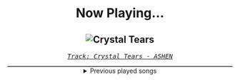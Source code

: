 <div align="center"> 
<h1>Now Playing...</h1>

![Crystal Tears](https://i.scdn.co/image/ab67616d00001e028d117b2e255e3c238ce3ed44)
--
_<samp><a href="https://open.spotify.com/track/0T38Jfme3g0iyVrrE5hYfU">Track: Crystal Tears - ASHEN</a></samp>_

<div style="border: 1px #4B5054 solid"></div>
<details>
  <summary>
    Previous played songs
  </summary>
  <table>
    <thead>
      <tr>
        <th>
          Artist
        </th>
        <th>
          Song
        </th>
        <th>
          Link
        </th>
      </tr>
    </thead>
    <tbody>
      <tr><td>ASHEN</td><td>Crystal Tears</td><td><a href="https://open.spotify.com/track/0T38Jfme3g0iyVrrE5hYfU">https://open.spotify.com/track/0T38Jfme3g0iyVrrE5hYfU</a></td></tr><tr><td>ASHEN</td><td>Sacrifice</td><td><a href="https://open.spotify.com/track/6pJsavLAr71y4aL53PFGJo">https://open.spotify.com/track/6pJsavLAr71y4aL53PFGJo</a></td></tr><tr><td>ASHEN</td><td>Chimera</td><td><a href="https://open.spotify.com/track/4C6gBgv63tU0ItCSRRwTRm">https://open.spotify.com/track/4C6gBgv63tU0ItCSRRwTRm</a></td></tr><tr><td>ASHEN</td><td>Cover Me Red</td><td><a href="https://open.spotify.com/track/5tvgVTp2rk9Uf8Q9eBzUZ8">https://open.spotify.com/track/5tvgVTp2rk9Uf8Q9eBzUZ8</a></td></tr><tr><td>ASHEN</td><td>Desire</td><td><a href="https://open.spotify.com/track/1fD54fZmNS4rGgJYmWOvrv">https://open.spotify.com/track/1fD54fZmNS4rGgJYmWOvrv</a></td></tr><tr><td>ASHEN</td><td>Crystal Tears</td><td><a href="https://open.spotify.com/track/0T38Jfme3g0iyVrrE5hYfU">https://open.spotify.com/track/0T38Jfme3g0iyVrrE5hYfU</a></td></tr><tr><td>ASHEN</td><td>Sacrifice</td><td><a href="https://open.spotify.com/track/6pJsavLAr71y4aL53PFGJo">https://open.spotify.com/track/6pJsavLAr71y4aL53PFGJo</a></td></tr><tr><td>ASHEN</td><td>Chimera</td><td><a href="https://open.spotify.com/track/4C6gBgv63tU0ItCSRRwTRm">https://open.spotify.com/track/4C6gBgv63tU0ItCSRRwTRm</a></td></tr><tr><td>ASHEN</td><td>Cover Me Red</td><td><a href="https://open.spotify.com/track/5tvgVTp2rk9Uf8Q9eBzUZ8">https://open.spotify.com/track/5tvgVTp2rk9Uf8Q9eBzUZ8</a></td></tr><tr><td>ASHEN</td><td>Desire</td><td><a href="https://open.spotify.com/track/1fD54fZmNS4rGgJYmWOvrv">https://open.spotify.com/track/1fD54fZmNS4rGgJYmWOvrv</a></td></tr><tr><td>ASHEN</td><td>Crystal Tears</td><td><a href="https://open.spotify.com/track/0T38Jfme3g0iyVrrE5hYfU">https://open.spotify.com/track/0T38Jfme3g0iyVrrE5hYfU</a></td></tr><tr><td>ASHEN</td><td>Sacrifice</td><td><a href="https://open.spotify.com/track/6pJsavLAr71y4aL53PFGJo">https://open.spotify.com/track/6pJsavLAr71y4aL53PFGJo</a></td></tr><tr><td>ASHEN</td><td>Chimera</td><td><a href="https://open.spotify.com/track/4C6gBgv63tU0ItCSRRwTRm">https://open.spotify.com/track/4C6gBgv63tU0ItCSRRwTRm</a></td></tr><tr><td>DEXCORE</td><td>P.O.M</td><td><a href="https://open.spotify.com/track/5zeronqrLhSRXbGeIH8EFW">https://open.spotify.com/track/5zeronqrLhSRXbGeIH8EFW</a></td></tr><tr><td>Disturbed</td><td>Another Way to Die</td><td><a href="https://open.spotify.com/track/3EZAnO8lnPCBCcJcwAZbEB">https://open.spotify.com/track/3EZAnO8lnPCBCcJcwAZbEB</a></td></tr><tr><td>Disturbed</td><td>Another Way to Die</td><td><a href="https://open.spotify.com/track/3EZAnO8lnPCBCcJcwAZbEB">https://open.spotify.com/track/3EZAnO8lnPCBCcJcwAZbEB</a></td></tr><tr><td>Gaerea</td><td>Hope Shatters</td><td><a href="https://open.spotify.com/track/0aW3PP2aDUXURzI9RRz1iW">https://open.spotify.com/track/0aW3PP2aDUXURzI9RRz1iW</a></td></tr><tr><td>Bury Tomorrow</td><td>Villain Arc</td><td><a href="https://open.spotify.com/track/4VOUg9P2E8yonvbyp9Lc5i">https://open.spotify.com/track/4VOUg9P2E8yonvbyp9Lc5i</a></td></tr><tr><td>Bury Tomorrow</td><td>Paradox</td><td><a href="https://open.spotify.com/track/5G9MpE5LzbT5lOIGFXM0XD">https://open.spotify.com/track/5G9MpE5LzbT5lOIGFXM0XD</a></td></tr><tr><td>Villain of the Story</td><td>The Love You Took Away</td><td><a href="https://open.spotify.com/track/5PAj0hJpYDs3eT7hmu0izg">https://open.spotify.com/track/5PAj0hJpYDs3eT7hmu0izg</a></td></tr>
    </tbody>
  </table>
</details>

</div>
